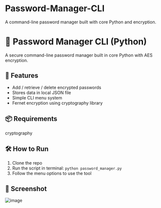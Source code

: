 # Password-Manager-CLI
A command-line password manager built with core Python and encryption.

# 🔐 Password Manager CLI (Python)
A secure command-line password manager built in core Python with AES encryption.

## 🚀 Features
- Add / retrieve / delete encrypted passwords
- Stores data in local JSON file
- Simple CLI menu system
- Fernet encryption using cryptography library

## 📦 Requirements
cryptography

## 🛠️ How to Run
1. Clone the repo
2. Run the script in terminal: `python password_manager.py`
3. Follow the menu options to use the tool

## 📸 Screenshot
![image](https://github.com/user-attachments/assets/3707b6e6-54d6-4817-9dbc-00220c4e2f4f)


